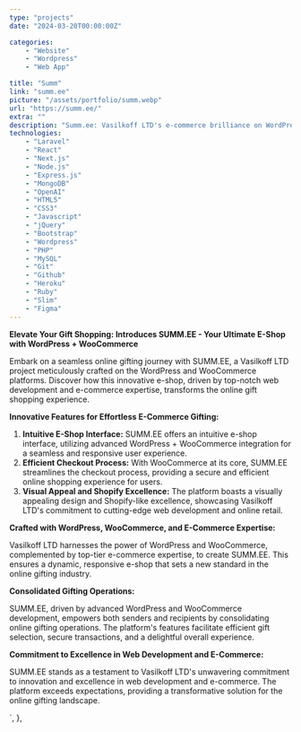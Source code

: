 ```yaml
---
type: "projects"
date: "2024-03-20T00:00:00Z"

categories: 
    - "Website"
    - "Wordpress"
    - "Web App"

title: "Summ"
link: "summ.ee"
picture: "/assets/portfolio/summ.webp"
url: "https://summ.ee/"
extra: ""
description: "Summ.ee: Vasilkoff LTD's e-commerce brilliance on WordPress and WooCommerce. Elevate your online store with our expert web development solutions."
technologies: 
    - "Laravel"
    - "React"
    - "Next.js"
    - "Node.js"
    - "Express.js"
    - "MongoDB"
    - "OpenAI"
    - "HTML5"
    - "CSS3"
    - "Javascript"
    - "jQuery"
    - "Bootstrap"
    - "Wordpress"
    - "PHP"
    - "MySQL"
    - "Git"
    - "Github"
    - "Heroku"
    - "Ruby"
    - "Slim"
    - "Figma"
---
```

**Elevate Your Gift Shopping: Introduces SUMM.EE - Your Ultimate E-Shop with WordPress + WooCommerce**

Embark on a seamless online gifting journey with SUMM.EE, a Vasilkoff LTD project meticulously crafted on the WordPress and WooCommerce platforms. Discover how this innovative e-shop, driven by top-notch web development and e-commerce expertise, transforms the online gift shopping experience.

**Innovative Features for Effortless E-Commerce Gifting:**

1. **Intuitive E-Shop Interface:** SUMM.EE offers an intuitive e-shop interface, utilizing advanced WordPress + WooCommerce integration for a seamless and responsive user experience.
2. **Efficient Checkout Process:** With WooCommerce at its core, SUMM.EE streamlines the checkout process, providing a secure and efficient online shopping experience for users.
3. **Visual Appeal and Shopify Excellence:** The platform boasts a visually appealing design and Shopify-like excellence, showcasing Vasilkoff LTD's commitment to cutting-edge web development and online retail.

**Crafted with WordPress, WooCommerce, and E-Commerce Expertise:**

Vasilkoff LTD harnesses the power of WordPress and WooCommerce, complemented by top-tier e-commerce expertise, to create SUMM.EE. This ensures a dynamic, responsive e-shop that sets a new standard in the online gifting industry.

**Consolidated Gifting Operations:**

SUMM.EE, driven by advanced WordPress and WooCommerce development, empowers both senders and recipients by consolidating online gifting operations. The platform's features facilitate efficient gift selection, secure transactions, and a delightful overall experience.

**Commitment to Excellence in Web Development and E-Commerce:**

SUMM.EE stands as a testament to Vasilkoff LTD's unwavering commitment to innovation and excellence in web development and e-commerce. The platform exceeds expectations, providing a transformative solution for the online gifting landscape.

`,
    },